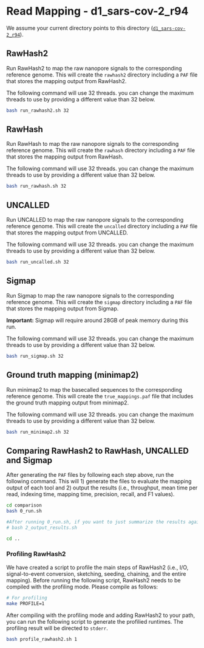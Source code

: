# Read Mapping - d1_sars-cov-2_r94

We assume your current directory points to this directory ([`d1_sars-cov-2_r94`](./)).

## RawHash2

Run RawHash2 to map the raw nanopore signals to the corresponding reference genome. This will create the `rawhash2` directory including a `PAF` file that stores the mapping output from RawHash2.

The following command will use 32 threads. you can change the maximum threads to use by providing a different value than 32 below.

```bash
bash run_rawhash2.sh 32
```

## RawHash

Run RawHash to map the raw nanopore signals to the corresponding reference genome. This will create the `rawhash` directory including a `PAF` file that stores the mapping output from RawHash.

The following command will use 32 threads. you can change the maximum threads to use by providing a different value than 32 below.

```bash
bash run_rawhash.sh 32
```

## UNCALLED

Run UNCALLED to map the raw nanopore signals to the corresponding reference genome. This will create the `uncalled` directory including a `PAF` file that stores the mapping output from UNCALLED.

The following command will use 32 threads. you can change the maximum threads to use by providing a different value than 32 below.

```bash
bash run_uncalled.sh 32
```

## Sigmap

Run Sigmap to map the raw nanopore signals to the corresponding reference genome. This will create the `sigmap` directory including a `PAF` file that stores the mapping output from Sigmap.

**Important:** Sigmap will require around 28GB of peak memory during this run.

The following command will use 32 threads. you can change the maximum threads to use by providing a different value than 32 below.

```bash
bash run_sigmap.sh 32
```

## Ground truth mapping (minimap2)

Run minimap2 to map the basecalled sequences to the corresponding reference genome. This will create the `true_mappings.paf` file that includes the ground truth mapping output from minimap2.

The following command will use 32 threads. you can change the maximum threads to use by providing a different value than 32 below.

```bash
bash run_minimap2.sh 32
```

## Comparing RawHash2 to RawHash, UNCALLED and Sigmap

After generating the `PAF` files by following each step above, run the following command. This will 1) generate the files to evaluate the mapping output of each tool and 2) output the results (i.e., throughput, mean time per read, indexing time, mapping time, precision, recall, and F1 values).

```bash
cd comparison
bash 0_run.sh

#After running 0_run.sh, if you want to just summarize the results again without generating the evaluation files, you can alternatively run the following command:
# bash 2_output_results.sh

cd ..
```

### Profiling RawHash2

We have created a script to profile the main steps of RawHash2 (i.e., I/O, signal-to-event conversion, sketching, seeding, chaining, and the entire mapping). Before running the following script, RawHash2 needs to be compiled with the profiling mode. Please compile as follows:

```bash
# For profiling
make PROFILE=1
```

After compiling with the profiling mode and adding RawHash2 to your path, you can run the following script to generate the profilied runtimes. The profiling result will be directed to `stderr`.

```bash
bash profile_rawhash2.sh 1
```